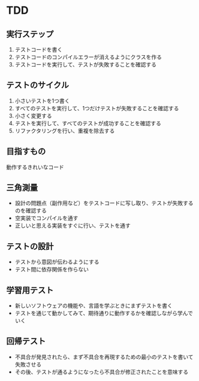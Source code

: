 # TDD

## 実行ステップ
1. テストコードを書く
2. テストコードのコンパイルエラーが消えるようにクラスを作る
3. テストコードを実行して、テストが失敗することを確認する

## テストのサイクル
1. 小さいテストを1つ書く
2. すべてのテストを実行して、1つだけテストが失敗することを確認する
3. 小さく変更する
4. テストを実行して、すべてのテストが成功することを確認する
5. リファクタリングを行い、重複を除去する

## 目指すもの
動作するきれいなコード

## 三角測量
- 設計の問題点（副作用など）をテストコードに写し取り、テストが失敗するのを確認する
- 空実装でコンパイルを通す
- 正しいと思える実装をすぐに行い、テストを通す

## テストの設計
- テストから意図が伝わるようにする
- テスト間に依存関係を作らない

## 学習用テスト
- 新しいソフトウェアの機能や、言語を学ぶときにまずテストを書く
- テストを通じて動かしてみて、期待通りに動作するかを確認しながら学んでいく

## 回帰テスト
- 不具合が発見されたら、まず不具合を再現するための最小のテストを書いて失敗させる
- その後、テストが通るようになったら不具合が修正されたことを意味する